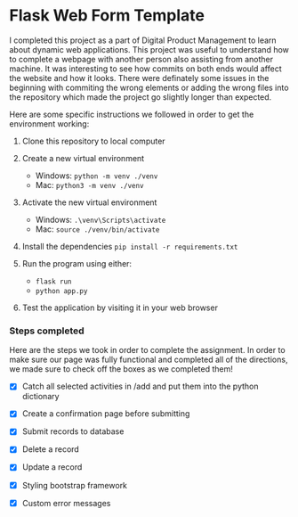 # Flask Web Form Template


I completed this project as a part of Digital Product Management to learn about dynamic web applications. This project was useful to understand how to complete a webpage with another person also assisting from another machine. It was interesting to see how commits on both ends would affect the website and how it looks. There were definately some issues in the beginning with commiting the wrong elements or adding the wrong files into the repository which made the project go slightly longer than expected. 

Here are some specific instructions we followed in order to get the environment working:

1. Clone this repository to local computer

2. Create a new virtual environment

   - Windows: `python -m venv ./venv`
   - Mac: `python3 -m venv ./venv`

3. Activate the new virtual environment

   - Windows: `.\venv\Scripts\activate`
   - Mac: `source ./venv/bin/activate`

4. Install the dependencies `pip install -r requirements.txt`

5. Run the program using either:

   - `flask run`
   - `python app.py`

6. Test the application by visiting it in your web browser

### Steps completed
Here are the steps we took in order to complete the assignment. In order to make sure our page was fully functional and completed all of the directions, we made sure to check off the boxes as we completed them!


- [x] Catch all selected activities in /add and put them into the python dictionary
- [x] Create a confirmation page before submitting
- [x] Submit records to database
- [x] Delete a record
- [x] Update a record
- [x] Styling bootstrap framework
- [x] Custom error messages


